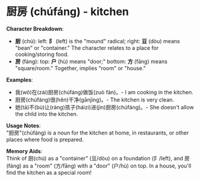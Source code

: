 # **厨房 (chúfáng) - kitchen**

**Character Breakdown**:  
- **厨** (chú): left: **⻖** (left) is the "mound" radical; right: **豆** (dòu) means "bean" or "container." The character relates to a place for cooking/storing food.  
- **房** (fáng): top: **户** (hù) means "door;" bottom: **方** (fāng) means "square/room." Together, implies "room" or "house."

**Examples**:  
- 我(wǒ)在(zài)厨房(chúfáng)做饭(zuò fàn)。- I am cooking in the kitchen.  
- 厨房(chúfáng)很(hěn)干净(gānjìng)。- The kitchen is very clean.  
- 她(tā)不(bù)让(ràng)孩子(háizi)进(jìn)厨房(chúfáng)。- She doesn't allow the child into the kitchen.

**Usage Notes**:  
"厨房"(chúfáng) is a noun for the kitchen at home, in restaurants, or other places where food is prepared.

**Memory Aids**:  
Think of 厨(chú) as a "container" (豆/dòu) on a foundation (⻖/left), and 房(fáng) as a "room" (方/fāng) with a "door" (户/hù) on top. In a house, you'll find the kitchen as a special room!